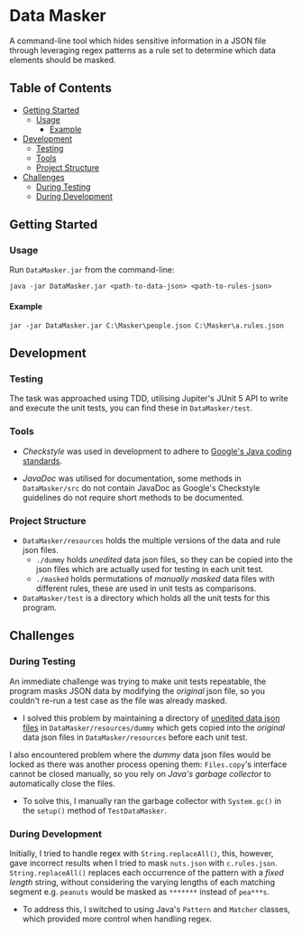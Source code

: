 # Data Masker

A command-line tool which hides sensitive information in a JSON file through leveraging regex patterns as a rule set to determine which data elements should be masked.

## Table of Contents

- [Getting Started](#getting-started)
    - [Usage](#usage)
        - [Example](#example)
- [Development](#development)
    - [Testing](#testing)
    - [Tools](#tools)
    - [Project Structure](#project-structure)
- [Challenges](#challenges)
    - [During Testing](#during-testing)
    - [During Development](#during-development)

## Getting Started

### Usage

Run `DataMasker.jar` from the command-line:

    java -jar DataMasker.jar <path-to-data-json> <path-to-rules-json>

#### Example

    jar -jar DataMasker.jar C:\Masker\people.json C:\Masker\a.rules.json

## Development

### Testing

The task was approached using TDD, utilising Jupiter's JUnit 5 API to write and execute the unit tests, you can find these in `DataMasker/test`.

### Tools

- *Checkstyle* was used in development to adhere to [Google's Java coding standards](https://github.com/checkstyle/checkstyle/blob/master/src/main/resources/google_checks.xml).

- *JavaDoc* was utilised for documentation, some methods in `DataMasker/src` do not contain JavaDoc as Google's Checkstyle guidelines do not require short methods to be documented.

### Project Structure

- `DataMasker/resources` holds the multiple versions of the data and rule json files.
    - `./dummy` holds *unedited* data json files, so they can be copied into the json files which are actually used for testing in each unit test.
    - `./masked` holds permutations of *manually masked* data files with different rules, these are used in unit tests as comparisons. 
- `DataMasker/test` is a directory which holds all the unit tests for this program.

## Challenges

### During Testing

An immediate challenge was trying to make unit tests repeatable, the program masks JSON data by modifying the *original* json file, so you couldn't re-run a test case as the file was already masked.

- I solved this problem by maintaining a directory of [unedited data json files](#project-structure) in `DataMasker/resources/dummy` which gets copied into the *original* data json files in `DataMasker/resources` before each unit test.

I also encountered problem where the *dummy* data json files would be locked as there was another process opening them: `Files.copy`'s interface cannot be closed manually, so you rely on *Java's garbage collector* to automatically close the files.

- To solve this, I manually ran the garbage collector with `System.gc()` in the `setup()` method of `TestDataMasker`.
### During Development

Initially, I tried to handle regex with `String.replaceAll()`, this, however, gave incorrect results when I tried to mask `nuts.json` with `c.rules.json`. `String.replaceAll()` replaces each occurrence of the pattern with a *fixed length* string, without considering the varying lengths of each matching segment e.g. `peanuts` would be masked as `*******` instead of `pea***s`.

- To address this, I switched to using Java's `Pattern` and `Matcher` classes, which provided more control when handling regex.
